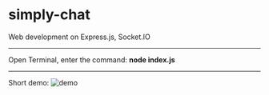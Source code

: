 # simply-chat
Web development on Express.js, Socket.IO 
_____________________________________________________________________________________________________________________
Open Terminal, enter the command: **node index.js**
_____________________________________________________________________________________________________________________

Short demo:
![demo](https://user-images.githubusercontent.com/90003783/171023768-de02eb1a-2aa0-48d9-bb01-6d4eb2be8ae5.gif)

